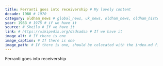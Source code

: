 ```yaml
---
title: Ferranti goes into receivership # My lovely content
decade: 1980 # 1970
category: oldham_news # global_news, uk_news, oldham_news, oldham_history, towers, surrounding_estate # Always exactly one category
year: 1983 # 1975 # if we have it
source: # Sheila # If we have it
link: # https://wikipedia.org/dsdsadsa # If we have it
image_alt: # If there is one
image_caption: # If there is one
image_path: # If there is one, should be colocated with the index.md file in the folder
---
```


Ferranti goes into receivership
